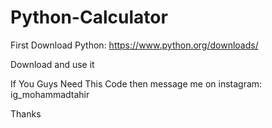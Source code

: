 # Python-Calculator
First Download Python: https://www.python.org/downloads/

Download and use it 

If You Guys Need This Code then message me on instagram: ig_mohammadtahir

Thanks 
